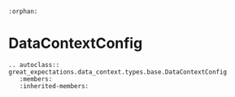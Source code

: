 ```{eval-rst}

:orphan:

```

# DataContextConfig

```{eval-rst}
.. autoclass:: great_expectations.data_context.types.base.DataContextConfig
   :members:
   :inherited-members:

```
